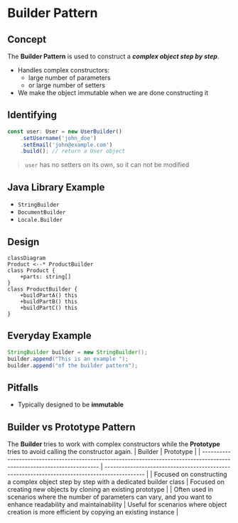 # Builder Pattern

## Concept

The **Builder Pattern** is used to construct a **_complex object step by step_**.

-   Handles complex constructors:
    -   large number of parameters
    -   or large number of setters
-   We make the object immutable when we are done constructing it

## Identifying

```typescript
const user: User = new UserBuilder()
    .setUsername('john_doe')
    .setEmail('john@example.com')
    .build(); // return a User object
```

> `user` has no setters on its own, so it can not be modified

## Java Library Example

-   `StringBuilder`
-   `DocumentBuilder`
-   `Locale.Builder`

## Design

```mermaid
classDiagram
Product <--* ProductBuilder
class Product {
    +parts: string[]
}
class ProductBuilder {
    +buildPartA() this
    +buildPartB() this
    +buildPartC() this
}
```

## Everyday Example

```java
StringBuilder builder = new StringBuilder();
builder.append("This is an example ");
builder.append("of the builder pattern");
```

## Pitfalls

-   Typically designed to be **immutable**

## Builder vs Prototype Pattern

The **Builder** tries to work with complex constructors while the **Prototype** tries to avoid calling the constructor again.
| Builder | Prototype |
| ------------------------------------------------------------------------------------------------------------------------ | -------------------------------------------------------------------------------------------- |
| Focused on constructing a complex object step by step with a dedicated builder class | Focused on creating new objects by cloning an existing prototype |
| Often used in scenarios where the number of parameters can vary, and you want to enhance readability and maintainability | Useful for scenarios where object creation is more efficient by copying an existing instance |
